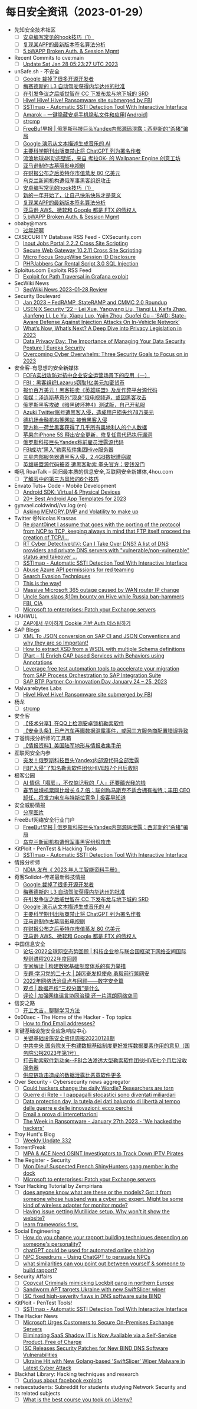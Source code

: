 # 每日安全资讯（2023-01-29）

- 先知安全技术社区
  - [ ] [安卓编写常见的hook技巧（1）](https://xz.aliyun.com/t/12075)
  - [ ] [复现某APP的最新版本签名算法分析](https://xz.aliyun.com/t/12073)
  - [ ] [5.bWAPP Broken Auth. & Session Mgmt](https://xz.aliyun.com/t/12072)
- Recent Commits to cve:main
  - [ ] [Update Sat Jan 28 05:23:27 UTC 2023](https://github.com/trickest/cve/commit/f7ed937b256b9c0376fe756347379ab4b859432f)
- unSafe.sh - 不安全
  - [ ] [Google 裁掉了很多开源开发者](https://buaq.net/go-146971.html)
  - [ ] [梅赛德斯的 L3 自动驾驶获得内华达州的批准](https://buaq.net/go-146958.html)
  - [ ] [在引发争议之后威世智在 CC 下发布龙与地下城的 SRD](https://buaq.net/go-146959.html)
  - [ ] [Hive! Hive! Hive! Ransomware site submerged by FBI](https://buaq.net/go-146995.html)
  - [ ] [SSTImap - Automatic SSTI Detection Tool With Interactive Interface](https://buaq.net/go-146940.html)
  - [ ] [Amarok – 一键隐藏安卓手机隐私文件和应用[Android]](https://buaq.net/go-146938.html)
  - [ ] [strcmp](https://buaq.net/go-146947.html)
  - [ ] [FreeBuf早报 | 俄罗斯科技巨头Yandex内部源码泄露；西非新的“杀猪”骗局](https://buaq.net/go-146997.html)
  - [ ] [Google 演示从文本描述生成音乐的 AI](https://buaq.net/go-146946.html)
  - [ ] [主要科学期刊出版商禁止将 ChatGPT 列为署名作者](https://buaq.net/go-146922.html)
  - [ ] [流浪地球4K动态壁纸，来自 考拉OK- 的 Wallpaper Engine 创意工坊](https://buaq.net/go-146921.html)
  - [ ] [亚马逊制作古墓丽影电视剧](https://buaq.net/go-146923.html)
  - [ ] [在财报公布之后英特尔市值蒸发 80 亿美元](https://buaq.net/go-146924.html)
  - [ ] [乌克兰新闻机构遭俄军事黑客组织攻击](https://buaq.net/go-146913.html)
  - [ ] [安卓编写常见的hook技巧（1）](https://buaq.net/go-146950.html)
  - [ ] [新的一年开始了，让自己快乐快乐才是意义](https://buaq.net/go-146915.html)
  - [ ] [复现某APP的最新版本签名算法分析](https://buaq.net/go-146916.html)
  - [ ] [亚马逊 AWS、微软和 Google 都是 FTX 的债权人](https://buaq.net/go-146914.html)
  - [ ] [5.bWAPP Broken Auth. & Session Mgmt](https://buaq.net/go-146917.html)
- obaby@mars
  - [ ] [过年好啊](https://h4ck.org.cn/2023/01/%e8%bf%87%e5%b9%b4%e5%a5%bd%e5%95%8a/)
- CXSECURITY Database RSS Feed - CXSecurity.com
  - [ ] [Inout Jobs Portal 2.2.2 Cross Site Scripting](https://cxsecurity.com/issue/WLB-2023010050)
  - [ ] [Secure Web Gateway 10.2.11 Cross Site Scripting](https://cxsecurity.com/issue/WLB-2023010049)
  - [ ] [Micro Focus GroupWise Session ID Disclosure](https://cxsecurity.com/issue/WLB-2023010048)
  - [ ] [PHPJabbers Car Rental Script 3.0 SQL Injection](https://cxsecurity.com/issue/WLB-2023010047)
- Sploitus.com Exploits RSS Feed
  - [ ] [Exploit for Path Traversal in Grafana exploit](https://sploitus.com/exploit?id=682F139F-8AA5-5B90-9DB5-DDFF42D485F3&utm_source=rss&utm_medium=rss)
- SecWiki News
  - [ ] [SecWiki News 2023-01-28 Review](http://www.sec-wiki.com/?2023-01-28)
- Security Boulevard
  - [ ] [Jan 2023 – FedRAMP, StateRAMP and CMMC 2.0 Roundup](https://securityboulevard.com/2023/01/jan-2023-fedramp-stateramp-and-cmmc-2-0-roundup/)
  - [ ] [USENIX Security ’22 – Lei Xue, Yangyang Liu, Tianqi Li, Kaifa Zhao, Jianfeng Li, Le Yu, Xiapu Luo, Yajin Zhou, Guofei Gu – ‘SAID: State-Aware Defense Against Injection Attacks On In-Vehicle Network’](https://securityboulevard.com/2023/01/usenix-security-22-lei-xue-yangyang-liu-tianqi-li-kaifa-zhao-jianfeng-li-le-yu-xiapu-luo-yajin-zhou-guofei-gu-said-state-aware-defense-against-injection-attacks-on-in-vehicle-n/)
  - [ ] [What’s Now, What’s Next? A Deep Dive into Privacy Legislation in 2023](https://securityboulevard.com/2023/01/whats-now-whats-next-a-deep-dive-into-privacy-legislation-in-2023/)
  - [ ] [Data Privacy Day: The Importance of Managing Your Data Security Posture | Eureka Security](https://securityboulevard.com/2023/01/data-privacy-day-the-importance-of-managing-your-data-security-posture-eureka-security/)
  - [ ] [Overcoming Cyber Overwhelm: Three Security Goals to Focus on in 2023](https://securityboulevard.com/2023/01/overcoming-cyber-overwhelm-three-security-goals-to-focus-on-in-2023/)
- 安全客-有思想的安全新媒体
  - [ ] [FOFA实战攻防对抗中企业安全运营场景下的应用（一）](https://www.anquanke.com/post/id/285593)
  - [ ] [FBI：黑客组织Lazarus窃取1亿美元加密货币](https://www.anquanke.com/post/id/285718)
  - [ ] [报价百万美元！黑客拍卖《英雄联盟》及反作弊平台源代码](https://www.anquanke.com/post/id/285715)
  - [ ] [俄媒：泽连斯基意外“现身”俄电视频道，或因黑客攻击](https://www.anquanke.com/post/id/285711)
  - [ ] [俄罗斯黑客攻破《暗黑破坏神4》测试版，自己开私服](https://www.anquanke.com/post/id/285708)
  - [ ] [Azuki Twitter账号遭黑客入侵，造成用户损失约78万美元](https://www.anquanke.com/post/id/285705)
  - [ ] [德机场金融机构等网站 被俄黑客入侵](https://www.anquanke.com/post/id/285702)
  - [ ] [警方称一荷兰黑客获得了几乎所有奥地利人的个人数据](https://www.anquanke.com/post/id/285699)
  - [ ] [苹果向iPhone 5S 释出安全更新，修复任意代码执行漏洞](https://www.anquanke.com/post/id/285695)
  - [ ] [俄罗斯科技巨头Yandex称前雇员泄露源代码](https://www.anquanke.com/post/id/285692)
  - [ ] [FBI成功“黑入”勒索软件集团Hive服务器](https://www.anquanke.com/post/id/285689)
  - [ ] [三星内部服务器遭黑客入侵，2.4GB数据遭窃取](https://www.anquanke.com/post/id/285685)
  - [ ] [英雄联盟源代码被盗 遭黑客勒索 拳头官方：要钱没门](https://www.anquanke.com/post/id/285682)
- 嘶吼 RoarTalk – 回归最本质的信息安全,互联网安全新媒体,4hou.com
  - [ ] [了解云中的第三方风险的6个技巧](https://www.4hou.com/posts/l6rg)
- Envato Tuts+ Code - Mobile Development
  - [ ] [Android SDK: Virtual & Physical Devices](https://code.tutsplus.com/tutorials/android-sdk-virtual-physical-devices--mobile-20779)
  - [ ] [20+ Best Android App Templates for 2023](https://code.tutsplus.com/articles/15-best-android-app-templates-of-2017--cms-29643)
- gynvael.coldwind//vx.log (en)
  - [ ] [Asking MEMORY.DMP and Volatility to make up](https://gynvael.coldwind.pl/?id=762)
- Twitter @Nicolas Krassas
  - [ ] [Re @ant0inet I assume that goes with the porting of the protocol from NCP to TCP, keeping always in mind that FTP itself proceed the creation of TCP/I...](https://twitter.com/Dinosn/status/1619393426654650369)
  - [ ] [RT Cyber Detective🇺🇦: Can I Take Over DNS? A list of DNS providers and private DNS servers with "vulnerable/non-vulnerable" status and takeover ...](https://twitter.com/cyb_detective/status/1619346680163467268)
  - [ ] [SSTImap - Automatic SSTI Detection Tool With Interactive Interface](https://twitter.com/Dinosn/status/1619339026355597314)
  - [ ] [Abuse Azure API permissions for red teaming](https://twitter.com/Dinosn/status/1619328273124843522)
  - [ ] [Search Evasion Techniques](https://twitter.com/Dinosn/status/1619327232333463552)
  - [ ] [This is the way!](https://twitter.com/Dinosn/status/1619206748241551360)
  - [ ] [Massive Microsoft 365 outage caused by WAN router IP change](https://twitter.com/Dinosn/status/1619199424890298368)
  - [ ] [Uncle Sam slaps $10m bounty on Hive while Russia ban-hammers FBI, CIA](https://twitter.com/Dinosn/status/1619198951848316928)
  - [ ] [Microsoft to enterprises: Patch your Exchange servers](https://twitter.com/Dinosn/status/1619198396744740864)
- HAHWUL
  - [ ] [ZAP에서 우아하게 Cookie 기반 Auth 테스팅하기](https://www.hahwul.com/2023/01/29/header-based-authorization-tesing-in-zap/)
- SAP Blogs
  - [ ] [XML To JSON conversion on SAP CI and JSON Conventions and why they are so Important!](https://blogs.sap.com/2023/01/28/xml-to-json-conversion-on-sap-ci-and-json-conventions-and-why-they-are-so-important/)
  - [ ] [How to extract XSD from a WSDL with multiple Schema definitions](https://blogs.sap.com/2023/01/28/how-to-extract-xsd-from-a-wsdl-with-multiple-schema-definitions/)
  - [ ] [[Part – 1] Enrich CAP based Services with Behaviors using Annotations](https://blogs.sap.com/2023/01/28/part-1-enrich-cap-based-services-with-behaviors-using-annotations/)
  - [ ] [Leverage free test automation tools to accelerate your migration from SAP Process Orchestration to SAP Integration Suite](https://blogs.sap.com/2023/01/28/leverage-free-test-automation-tools-to-accelerate-your-migration-from-sap-process-orchestration-to-sap-integration-suite/)
  - [ ] [SAP BTP Partner Co-Innovation Day January 24 – 25, 2023](https://blogs.sap.com/2023/01/28/sap-btp-partner-co-innovation-day-january-24-25-2023/)
- Malwarebytes Labs
  - [ ] [Hive! Hive! Hive! Ransomware site submerged by FBI](https://www.malwarebytes.com/blog/news/2023/01/hive-ransomware-infrastructure-taken-down)
- 杨龙
  - [ ] [strcmp](https://www.yanglong.pro/strcmp/)
- 安全客
  - [ ] [【技术分享】在QQ上检测安卓锁机勒索软件](https://mp.weixin.qq.com/s?__biz=MzA5ODA0NDE2MA==&mid=2649782474&idx=1&sn=e63de67311a09a22e4aa762607a68eeb&chksm=889348a5bfe4c1b3bcdbcc7f123268be1c6ed63892fd42a29bbf312f1b97a867741e6cf7f91f&scene=58&subscene=0#rd)
  - [ ] [【安全头条】日产汽车再曝数据泄露事件，或因三方服务商配置错误导致](https://mp.weixin.qq.com/s?__biz=MzA5ODA0NDE2MA==&mid=2649782474&idx=2&sn=cb37f9054bb9851c9efbc59f2c96ed62&chksm=889348a5bfe4c1b3da489dc374088c130c6542d5d9f31dc4b2a8e4ccef21ba8f35f50fdac557&scene=58&subscene=0#rd)
- 丁爸情报分析师的工具箱
  - [ ] [【情报资料】美国陆军地形与情报收集手册](https://mp.weixin.qq.com/s?__biz=MzI2MTE0NTE3Mw==&mid=2651134704&idx=1&sn=7295dcc5f0a6538b0824e1205ad63943&chksm=f1af6dcac6d8e4dc70f13a5097fae83c667fce04530aa59d16334bb9c13c2fe56dce50f16cd1&scene=58&subscene=0#rd)
- 互联网安全内参
  - [ ] [突发！俄罗斯科技巨头Yandex内部源代码全部泄露](https://mp.weixin.qq.com/s?__biz=MzI4NDY2MDMwMw==&mid=2247507640&idx=1&sn=e19d613e7c93ab4a896e5c32f8811076&chksm=ebfa9998dc8d108ea4f87bdb2846ca25eadabe4cf6be27b6bea7ad9cac8388a329e2cdb543d2&scene=58&subscene=0#rd)
  - [ ] [FBI“入侵”了知名勒索软件团伙HIVE超7个月后收网](https://mp.weixin.qq.com/s?__biz=MzI4NDY2MDMwMw==&mid=2247507640&idx=2&sn=6fd69c76637b99b0874b1af4a1ffe782&chksm=ebfa9998dc8d108ef148474a9ef4c2fbb4f93e29c71900c0e59de294d6d79490366600dd3b10&scene=58&subscene=0#rd)
- 极客公园
  - [ ] [AI 情侣「塌房」，不仅惦记我的「人」还要薅光我的钱](https://mp.weixin.qq.com/s?__biz=MTMwNDMwODQ0MQ==&mid=2652981836&idx=1&sn=12242589429b54e3fc0eb0d2a605f4b2&chksm=7e5437fa4923beec362d39023eb36080fef4bc5bc86aceaf2c787c592e2a3f8ae99d4d4a71fc&scene=58&subscene=0#rd)
  - [ ] [春节出境机票同比增长 6.7 倍；联创称马斯克不适合拥有推特；丰田 CEO卸任，将发力电车与特斯拉竞争 | 极客早知道](https://mp.weixin.qq.com/s?__biz=MTMwNDMwODQ0MQ==&mid=2652981792&idx=1&sn=47ebf9eb83daadc73b5ee0f4bd76057e&chksm=7e5437964923be804bdfd452969c1aa8ac43a3578d4eebcb6aee5ec440e93fa04ff0f06e18d1&scene=58&subscene=0#rd)
- 安全威胁情报
  - [ ] [分享图片](https://mp.weixin.qq.com/s?__biz=MzI5NjA0NjI5MQ==&mid=2650175580&idx=1&sn=e9384715ffb5646ff4ff0fe2b646ad85&chksm=f44883e0c33f0af69151a33f41cac3749d55b055432608ce1c8f3513cf52895031dc306e9b33&scene=58&subscene=0#rd)
- FreeBuf网络安全行业门户
  - [ ] [FreeBuf早报 | 俄罗斯科技巨头Yandex内部源码泄露；西非新的“杀猪”骗局](https://www.freebuf.com/news/355859.html)
  - [ ] [乌克兰新闻机构遭俄军事黑客组织攻击](https://www.freebuf.com/news/355841.html)
- KitPloit - PenTest & Hacking Tools
  - [ ] [SSTImap - Automatic SSTI Detection Tool With Interactive Interface](http://www.kitploit.com/2023/01/sstimap-automatic-ssti-detection-tool.html)
- 情报分析师
  - [ ] [NDIA 发布《 2023 年人工智能资料手册》](https://mp.weixin.qq.com/s?__biz=MzA3Mjc1MTkwOA==&mid=2650524580&idx=1&sn=35dc075c889d6400499a4f031a8ea2d3&chksm=8716e5efb0616cf906b91a1f0c93781fe99c44fa27c21b7d0da7bacf51a1b6f6578d514eee21&scene=58&subscene=0#rd)
- 奇客Solidot–传递最新科技情报
  - [ ] [Google 裁掉了很多开源开发者](https://www.solidot.org/story?sid=73970)
  - [ ] [梅赛德斯的 L3 自动驾驶获得内华达州的批准](https://www.solidot.org/story?sid=73969)
  - [ ] [在引发争议之后威世智在 CC 下发布龙与地下城的 SRD](https://www.solidot.org/story?sid=73968)
  - [ ] [Google 演示从文本描述生成音乐的 AI](https://www.solidot.org/story?sid=73967)
  - [ ] [主要科学期刊出版商禁止将 ChatGPT 列为署名作者](https://www.solidot.org/story?sid=73966)
  - [ ] [亚马逊制作古墓丽影电视剧](https://www.solidot.org/story?sid=73965)
  - [ ] [在财报公布之后英特尔市值蒸发 80 亿美元](https://www.solidot.org/story?sid=73964)
  - [ ] [亚马逊 AWS、微软和 Google 都是 FTX 的债权人](https://www.solidot.org/story?sid=73963)
- 中国信息安全
  - [ ] [论坛·2022全球网空态势回顾 | 科技企业参与联合国框架下网络空间国际规则进程2022年度回顾](https://mp.weixin.qq.com/s?__biz=MzA5MzE5MDAzOA==&mid=2664174393&idx=1&sn=dae8b135af780cc90d1bcd5f8332429a&chksm=8b5911c0bc2e98d6d527bb4c1ee82f62eb6bbef9216a076b1f16b3458e0d9b81b972b04e2bec&scene=58&subscene=0#rd)
  - [ ] [专家解读 | 构建数据基础制度体系的有力举措](https://mp.weixin.qq.com/s?__biz=MzA5MzE5MDAzOA==&mid=2664174393&idx=2&sn=40d68564d991d872e5b557bdc294e978&chksm=8b5911c0bc2e98d6da9dd4c454c10c578f1e375dbeb11a1544baff307b17f63f940ac0c5ab63&scene=58&subscene=0#rd)
  - [ ] [专题·学习党的二十大 | 踔厉奋发担使命 勇毅前行筑网安](https://mp.weixin.qq.com/s?__biz=MzA5MzE5MDAzOA==&mid=2664174393&idx=3&sn=37ee3b42e62877f21fe99d591362f6c2&chksm=8b5911c0bc2e98d66264acd3d2666f9a5205d4f1fca8b08539c011ad1434484cbce118574f42&scene=58&subscene=0#rd)
  - [ ] [2022年网络法治盘点与回顾——数字安全篇](https://mp.weixin.qq.com/s?__biz=MzA5MzE5MDAzOA==&mid=2664174393&idx=4&sn=cb1dba90f0dd1560e168a902aaaecc27&chksm=8b5911c0bc2e98d607f7818e88dc06d5ff54f8a8a2e77d49bb8cc5a57e6fc92f8ed7fd7cdd11&scene=58&subscene=0#rd)
  - [ ] [观点 | 数据产权“三权分置”是什么](https://mp.weixin.qq.com/s?__biz=MzA5MzE5MDAzOA==&mid=2664174393&idx=5&sn=dbeba1c9dffb892f88aafbb13a30c7f1&chksm=8b5911c0bc2e98d684335daa8fd9154991bc9c20f1a9918e3b57ec4f4ba5f7f3c515831c8c0a&scene=58&subscene=0#rd)
  - [ ] [评论 | 加强网络谣言协同治理 还一片清朗网络空间](https://mp.weixin.qq.com/s?__biz=MzA5MzE5MDAzOA==&mid=2664174393&idx=6&sn=8332244dc45ad363a6b6bc1425d0c788&chksm=8b5911c0bc2e98d685d4d5d22bfbc235c98e04930fc3ea32b93ba1338e8651c106c81e20ce2b&scene=58&subscene=0#rd)
- 信安之路
  - [ ] [开工大吉，聊聊学习方法](https://mp.weixin.qq.com/s?__biz=MzI5MDQ2NjExOQ==&mid=2247498377&idx=1&sn=944b2946dcbc55fd5aa363793ef5a260&chksm=ec1dcaa1db6a43b77d9ea2360093e2fe28b30a93cc653f1fb2bc0a09e72c296dbafefc3a8ac7&scene=58&subscene=0#rd)
- 0x00sec - The Home of the Hacker - Top topics
  - [ ] [How to find Email addresses?](https://0x00sec.org/t/how-to-find-email-addresses/33186)
- 关键基础设施安全应急响应中心
  - [ ] [关键基础设施安全资讯周报20230128期](https://mp.weixin.qq.com/s?__biz=MzkyMzAwMDEyNg==&mid=2247534041&idx=1&sn=7dba11c9b3b96e1d90055a8d59ce3142&chksm=c1e9c988f69e409e9d9645af87d6f403c80b624a241c002dfc057dbd8d65276c0bf9bb297a36&scene=58&subscene=0#rd)
  - [ ] [中共中央 国务院关于构建数据基础制度更好发挥数据要素作用的意见（国务院公报2023年第1号）](https://mp.weixin.qq.com/s?__biz=MzkyMzAwMDEyNg==&mid=2247534041&idx=2&sn=92b3fbe09729bce27c34fb8445ec7dc8&chksm=c1e9c988f69e409e83bd1550a61b322c0af3c4e456e84a2d02f2a6535a03cda49ec9ab56b0b5&scene=58&subscene=0#rd)
  - [ ] [打击勒索软件新动向--FBI合法渗透大型勒索软件团伙HIVE七个月后没收服务器](https://mp.weixin.qq.com/s?__biz=MzkyMzAwMDEyNg==&mid=2247534041&idx=3&sn=3029e62588c34a379df762aa4e698980&chksm=c1e9c988f69e409ede6969a1ab9713a177b923ee02b4ef2cd0c12ea33f338d538befdc8f4df7&scene=58&subscene=0#rd)
  - [ ] [供应链攻击造成的数据泄露比恶意软件更多](https://mp.weixin.qq.com/s?__biz=MzkyMzAwMDEyNg==&mid=2247534041&idx=4&sn=8517a25ab5ecf2cd2acd39c08f48d939&chksm=c1e9c988f69e409e99bbd6835e007201618589e0e266ce31593e7163d42904c691851348d660&scene=58&subscene=0#rd)
- Over Security - Cybersecurity news aggregator
  - [ ] [Could hackers change the daily Wordle? Researchers are torn](https://therecord.media/could-hackers-change-the-daily-wordle-researchers-are-torn/)
  - [ ] [Guerre di Rete - I pappagalli stocastici sono diventati miliardari](https://guerredirete.substack.com/p/guerre-di-rete-i-pappagalli-stocastici)
  - [ ] [Data protection day, la tutela dei dati baluardo di libertà al tempo delle guerre e delle innovazioni: ecco perché](https://www.cybersecurity360.it/news/data-protection-day-la-tutela-dei-dati-baluardo-di-liberta-al-tempo-delle-guerre-e-delle-innovazioni-ecco-perche/)
  - [ ] [Email a prova di intercettazioni](https://hackerjournal.it/11236/email-a-prova-di-intercettazioni/)
  - [ ] [The Week in Ransomware - January 27th 2023 - 'We hacked the hackers'](https://www.bleepingcomputer.com/news/security/the-week-in-ransomware-january-27th-2023-we-hacked-the-hackers/)
- Troy Hunt's Blog
  - [ ] [Weekly Update 332](https://www.troyhunt.com/weekly-update-332/)
- TorrentFreak
  - [ ] [MPA & ACE Need OSINT Investigators to Track Down IPTV Pirates](https://torrentfreak.com/mpa-ace-need-osint-investigators-to-track-down-iptv-pirates-230128/)
- The Register - Security
  - [ ] [Mon Dieu! Suspected French ShinyHunters gang member in the dock](https://go.theregister.com/feed/www.theregister.com/2023/01/28/shinyhunters_sebastien_raoult/)
  - [ ] [Microsoft to enterprises: Patch your Exchange servers](https://go.theregister.com/feed/www.theregister.com/2023/01/28/microsoft_patch_exchange_servers/)
- Your Hacking Tutorial by Zempirians
  - [ ] [does anyone know what are these or the models? Got it from someone whose husband was a cyber sec expert. Might be some kind of wireless adapter for monitor mode?](https://www.reddit.com/r/HowToHack/comments/10nik67/does_anyone_know_what_are_these_or_the_models_got/)
  - [ ] [Having issue getting Mutillidae setup. Why won't it show the website?](https://www.reddit.com/r/HowToHack/comments/10nrxz0/having_issue_getting_mutillidae_setup_why_wont_it/)
  - [ ] [learn frameworks first.](https://www.reddit.com/r/HowToHack/comments/10ns9d8/learn_frameworks_first/)
- Social Engineering
  - [ ] [How do you change your rapport building techniques depending on someone's personality?](https://www.reddit.com/r/SocialEngineering/comments/10npoki/how_do_you_change_your_rapport_building/)
  - [ ] [chatGPT could be used for automated online phishing](https://www.reddit.com/r/SocialEngineering/comments/10nt2rn/chatgpt_could_be_used_for_automated_online/)
  - [ ] [NPC Speedruns - Using ChatGPT to persuade NPCs](https://www.reddit.com/r/SocialEngineering/comments/10nst3u/npc_speedruns_using_chatgpt_to_persuade_npcs/)
  - [ ] [what similarities can you point out between yourself & someone to build rapport?](https://www.reddit.com/r/SocialEngineering/comments/10n0pic/what_similarities_can_you_point_out_between/)
- Security Affairs
  - [ ] [Copycat Criminals mimicking Lockbit gang in northern Europe](https://securityaffairs.com/141491/cyber-crime/crooks-mimicking-lockbit-gang.html)
  - [ ] [Sandworm APT targets Ukraine with new SwiftSlicer wiper](https://securityaffairs.com/141473/apt/sandworm-targets-ukraine-swiftslicer.html)
  - [ ] [ISC fixed high-severity flaws in DNS software suite BIND](https://securityaffairs.com/141465/security/isc-fixed-bind-flaws.html)
- KitPloit - PenTest Tools!
  - [ ] [SSTImap - Automatic SSTI Detection Tool With Interactive Interface](http://www.kitploit.com/2023/01/sstimap-automatic-ssti-detection-tool.html)
- The Hacker News
  - [ ] [Microsoft Urges Customers to Secure On-Premises Exchange Servers](https://thehackernews.com/2023/01/microsoft-urges-customers-to-secure-on.html)
  - [ ] [Eliminating SaaS Shadow IT is Now Available via a Self-Service Product, Free of Charge](https://thehackernews.com/2023/01/eliminating-saas-shadow-it-is-now.html)
  - [ ] [ISC Releases Security Patches for New BIND DNS Software Vulnerabilities](https://thehackernews.com/2023/01/isc-releases-security-patches-for-new.html)
  - [ ] [Ukraine Hit with New Golang-based 'SwiftSlicer' Wiper Malware in Latest Cyber Attack](https://thehackernews.com/2023/01/ukraine-hit-with-new-golang-based.html)
- Blackhat Library: Hacking techniques and research
  - [ ] [Curious about facebook exploits](https://www.reddit.com/r/blackhat/comments/10n40oy/curious_about_facebook_exploits/)
- netsecstudents: Subreddit for students studying Network Security and its related subjects
  - [ ] [What is the best course you took on Udemy?](https://www.reddit.com/r/netsecstudents/comments/10nfd25/what_is_the_best_course_you_took_on_udemy/)
